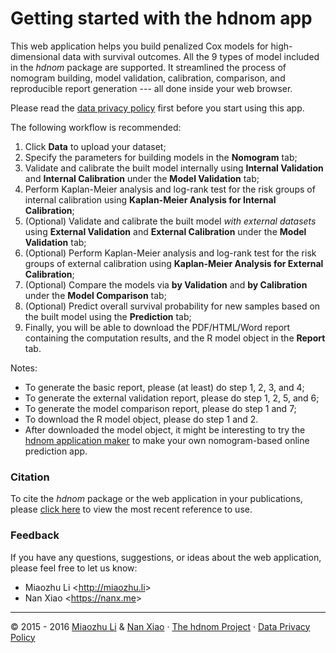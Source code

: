 
# Getting started with the hdnom app

This web application helps you build penalized Cox models for high-dimensional data with survival outcomes. All the 9 types of model included in the _hdnom_ package are supported. It streamlined the process of nomogram building, model validation, calibration, comparison, and reproducible report generation --- all done inside your web browser.

Please read the <a href="https://github.com/road2stat/hdnom-doc/blob/master/privacy.md" target="_blank">data privacy policy</a> first before you start using this app.

The following workflow is recommended:

 1. Click **Data** to upload your dataset;
 2. Specify the parameters for building models in the **Nomogram** tab;
 3. Validate and calibrate the built model internally using **Internal Validation** and **Internal  Calibration** under the **Model Validation** tab;
 4. Perform Kaplan-Meier analysis and log-rank test for the risk groups of internal calibration using **Kaplan-Meier Analysis for Internal Calibration**;
 5. (Optional) Validate and calibrate the built model _with external datasets_ using **External Validation** and **External Calibration** under the **Model Validation** tab;
 6. (Optional) Perform Kaplan-Meier analysis and log-rank test for the risk groups of external calibration using **Kaplan-Meier Analysis for External Calibration**;
 7. (Optional) Compare the models via **by Validation** and **by Calibration** under the **Model Comparison** tab;
 8. (Optional) Predict overall survival probability for new samples based on the built model using the **Prediction** tab;
 9. Finally, you will be able to download the PDF/HTML/Word report containing the computation results, and the R model object in the **Report** tab.

Notes:

 * To generate the basic report, please (at least) do step 1, 2, 3, and 4;
 * To generate the external validation report, please do step 1, 2, 5, and 6;
 * To generate the model comparison report, please do step 1 and 7;
 * To download the R model object, please do step 1 and 2.
 * After downloaded the model object, it might be interesting to try the <a href="https://github.com/road2stat/hdnom-appmaker" target="_blank">hdnom application maker</a> to make your own nomogram-based online prediction app.

### Citation

To cite the _hdnom_ package or the web application in your publications,
please <a href="https://github.com/road2stat/hdnom-doc/blob/master/citation.md" target="_blank">click here</a> to view the most recent reference to use.

### Feedback

If you have any questions, suggestions, or ideas about the web application, please feel free to let us know:

 * Miaozhu Li <<http://miaozhu.li>>
 * Nan Xiao <<https://nanx.me>>

<hr>
<p class="text">
© 2015 - 2016 <a href="http://miaozhu.li" target="_blank">Miaozhu Li</a> & <a href="https://nanx.me" target="_blank">Nan Xiao</a> · <a href="https://nanx.me/hdnom/" target="_blank">The hdnom Project</a> · <a href="https://github.com/road2stat/hdnom-doc/blob/master/privacy.md" target="_blank">Data Privacy Policy</a>
</p>
